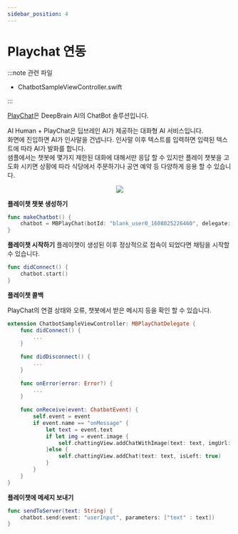 ```yaml
---
sidebar_position: 4
---
```


# Playchat 연동

:::note 관련 파일

- ChatbotSampleViewController.swift

:::

[PlayChat](https://aichat.deepbrainai.io/)은 DeepBrain AI의 ChatBot 솔루션입니다.

AI Human + PlayChat은 딥브레인 AI가 제공하는 대화형 AI 서비스입니다.<br/>
화면에 진입하면 AI가 인사말을 건넵니다. 인사말 이후 텍스트를 입력하면 입력된 텍스트에 따라 AI가 발화를 합니다.<br/>
샘플에서는 챗봇에 몇가지 제한된 대화에 대해서만 응답 할 수 있지만 플레이 챗봇을 고도화 시키면 상황에 따라 식당에서 주문하기나 공연 예약 등 다양하게 응용 할 수 있습니다.

<p align="center">
<img src="/img/aihuman/ios/aisample_ss_playchat.PNG" style={{zoom: "50%"}} />
</p>

**플레이챗 챗봇 생성하기**

```swift
func makeChatbot() {
    chatbot = MBPlayChat(botId: "blank_user0_1608025226460", delegate: self)
}
```

**플레이챗 시작하기**
플레이챗이 생성된 이후 정상적으로 접속이 되었다면 채팅을 시작할 수 있습니다.

```swift
func didConnect() {
    chatbot.start()
}
```

**플레이챗 콜백**

PlayChat의 연결 상태와 오류, 챗봇에서 받은 메시지 등을 확인 할 수 있습니다.

```swift
extension ChatbotSampleViewController: MBPlayChatDelegate {
    func didConnect() {
        ...
    }
    
    func didDisconnect() {
        ...
    }
    
    func onError(error: Error?) {
        ...
    }
    
    func onReceive(event: ChatbotEvent) {
        self.event = event
        if event.name == "onMessage" {
            let text = event.text
            if let img = event.image {
                self.chattingView.addChatWithImage(text: text, imgUrl: img.urlString, isLeft: true)
            }else {
                self.chattingView.addChat(text: text, isLeft: true)
            }
        }
    }
}
```

**플레이챗에 메세지 보내기**

```swift
func sendToServer(text: String) {
    chatbot.send(event: "userInput", parameters: ["text" : text])
}
```
